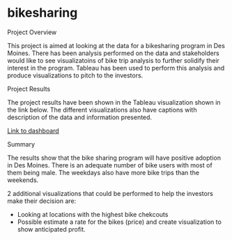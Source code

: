 # bikesharing

Project Overview 


This project is aimed at looking at the data for a bikesharing program in Des Moines. There has been analysis performed on the data and stakeholders would like to see visualizatoins of bike trip analysis to further solidify their interest in the program. Tableau has been used to perform this analysis and produce visualizations to pitch to the investors.  


Project Results 

The project results have been shown in the Tableau visualization shown in the link below. The different visualizations also have captions with description of the data and information presented.

[Link to dashboard](https://public.tableau.com/views/Module14_OO/Story1?:language=en-US&publish=yes&:display_count=n&:origin=viz_share_link)


Summary 

The results show that the bike sharing program will have positive adoption in Des Moines. There is an adequate number of bike users with most of them being male. The weekdays also have more bike trips than the weekends. 

2 additional visualizations that could be performed to help the investors make their decision are: 
- Looking at locations with the highest bike chekcouts 
- Possible estimate a rate for the bikes (price) and create visualization to show anticipated profit. 
